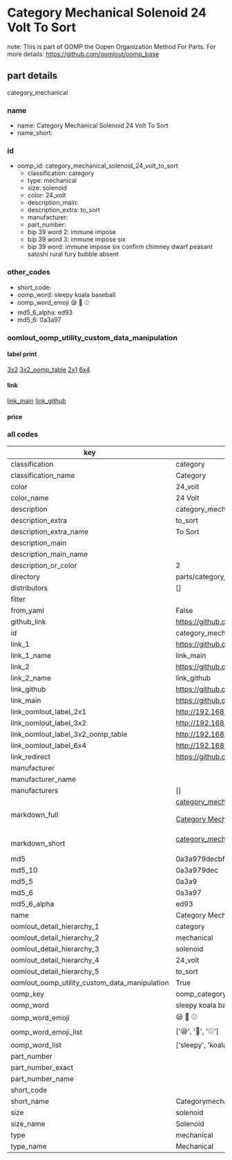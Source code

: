 # Category Mechanical Solenoid 24 Volt To Sort  

note: This is part of OOMP the Oopen Organization Method For Parts. For more details: https://github.com/oomlout/oomp_base

##  part details
  



category_mechanical



### name
* name: Category Mechanical Solenoid 24 Volt To Sort
* name_short: 
### id
* oomp_id: category_mechanical_solenoid_24_volt_to_sort
  * classification: category
  * type: mechanical
  * size: solenoid
  * color: 24_volt
  * description_main: 
  * description_extra: to_sort
  * manufacturer: 
  * part_number: 
  * bip 39 word 2: immune impose
  * bip 39 word 3: immune impose six
  * bip 39 word: immune impose six confirm chimney dwarf peasant satoshi rural fury bubble absent

### other_codes
* short_code: 
* oomp_word: sleepy koala baseball
* oomp_word_emoji :sleepy: :koala: :baseball:
* md5_6_alpha: ed93
* md5_6: 0a3a97






### oomlout_oomp_utility_custom_data_manipulation
#### label print
[3x2](http://192.168.1.245:1112/?label=oomp%20ed93)
[3x2_oomp_table](http://192.168.1.108:1112/?label=oomp%20ed93)
[2x1](http://192.168.1.242:1112/?label=oomp%20ed93)
[6x4](http://192.168.1.55:1112/?label=oomp%20ed93)    

#### link

[link_main](https://github.com/oomlout/oomlout_oomp_version_1_messy/tree/main/parts/category_mechanical_solenoid_24_volt_to_sort) [link_github](https://github.com/oomlout/oomlout_oomp_version_1_messy/tree/main/parts/category_mechanical_solenoid_24_volt_to_sort)                             

#### price







### all codes 
| key | value |  
| --- | --- |  
| classification | category |  
| classification_name | Category |  
| color | 24_volt |  
| color_name | 24 Volt |  
| description | category_mechanical |  
| description_extra | to_sort |  
| description_extra_name | To Sort |  
| description_main |  |  
| description_main_name |  |  
| description_or_color | 2  |  
| directory | parts/category_mechanical_solenoid_24_volt_to_sort |  
| distributors | [] |  
| filter |  |  
| from_yaml | False |  
| github_link | https://github.com/oomlout/oomlout_oomp_part_src/tree/main/parts/category_mechanical_solenoid_24_volt_to_sort |  
| id | category_mechanical_solenoid_24_volt_to_sort |  
| link_1 | https://github.com/oomlout/oomlout_oomp_version_1_messy/tree/main/parts/category_mechanical_solenoid_24_volt_to_sort |  
| link_1_name | link_main |  
| link_2 | https://github.com/oomlout/oomlout_oomp_version_1_messy/tree/main/parts/category_mechanical_solenoid_24_volt_to_sort |  
| link_2_name | link_github |  
| link_github | https://github.com/oomlout/oomlout_oomp_version_1_messy/tree/main/parts/category_mechanical_solenoid_24_volt_to_sort |  
| link_main | https://github.com/oomlout/oomlout_oomp_version_1_messy/tree/main/parts/category_mechanical_solenoid_24_volt_to_sort |  
| link_oomlout_label_2x1 | http://192.168.1.242:1112/?label=oomp%20ed93 |  
| link_oomlout_label_3x2 | http://192.168.1.245:1112/?label=oomp%20ed93 |  
| link_oomlout_label_3x2_oomp_table | http://192.168.1.108:1112/?label=oomp%20ed93 |  
| link_oomlout_label_6x4 | http://192.168.1.55:1112/?label=oomp%20ed93 |  
| link_redirect | https://github.com/oomlout/oomlout_oomp_version_1_messy/tree/main/parts/category_mechanical_solenoid_24_volt_to_sort |  
| manufacturer |  |  
| manufacturer_name |  |  
| manufacturers | [] |  
| markdown_full | [category_mechanical_solenoid_24_volt_to_sort](none)<br>[](none)<br>[Category Mechanical Solenoid 24 Volt To Sort](none)<br><br> |  
| markdown_short | [category_mechanical_solenoid_24_volt_to_sort](none)<br><br> |  
| md5 | 0a3a979decbf7445129402ef939c7b8d |  
| md5_10 | 0a3a979dec |  
| md5_5 | 0a3a9 |  
| md5_6 | 0a3a97 |  
| md5_6_alpha | ed93 |  
| name | Category Mechanical Solenoid 24 Volt To Sort |  
| oomlout_detail_hierarchy_1 | category |  
| oomlout_detail_hierarchy_2 | mechanical |  
| oomlout_detail_hierarchy_3 | solenoid |  
| oomlout_detail_hierarchy_4 | 24_volt |  
| oomlout_detail_hierarchy_5 | to_sort |  
| oomlout_oomp_utility_custom_data_manipulation | True |  
| oomp_key | oomp_category_mechanical_solenoid_24_volt_to_sort |  
| oomp_word | sleepy koala baseball |  
| oomp_word_emoji | :sleepy: :koala: :baseball: |  
| oomp_word_emoji_list | [':sleepy:', ':koala:', ':baseball:'] |  
| oomp_word_list | ['sleepy', 'koala', 'baseball'] |  
| part_number |  |  
| part_number_exact |  |  
| part_number_name |  |  
| short_code |  |  
| short_name | Categorymechanical |  
| size | solenoid |  
| size_name | Solenoid |  
| type | mechanical |  
| type_name | Mechanical |  
